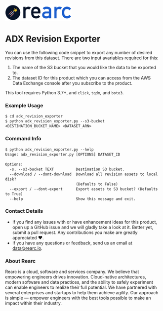 <a href="https://www.rearc.io/data/">
    <img src="./rearc_logo_rgb.png" alt="Rearc Logo" title="Rearc Logo" height="52" />
</a>

# ADX Revision Exporter

You can use the following code snippet to export any number of desired revisions from this dataset. There are two input avariables required for this:

1. The name of the S3 bucket that you would like the data to be exported to.
2. The dataset ID for this product which you can access from the AWS Data Exchange console after you subscribe to the product.

This tool requires Python 3.7+, and `click`, `tqdm`, and `boto3`.

### Example Usage
```
$ cd adx_revision_exporter
$ python adx_revision_exporter.py --s3-bucket <DESTINATION_BUCKET_NAME> <DATASET_ARN>
```

### Command Info

```
$ python adx_revision_exporter.py --help
Usage: adx_revision_exporter.py [OPTIONS] DATASET_ID

Options:
  -s, --s3-bucket TEXT          Destination S3 bucket.
  --download / --dont-download  Download all revision assets to local disk?
                                (Defaults to False)
  --export / --dont-export      Export assets to S3 bucket? (Defaults to True)
  --help                        Show this message and exit.
```

### Contact Details
- If you find any issues with or have enhancement ideas for this product, open up a GitHub issue and we will gladly take a look at it. Better yet, submit a pull request. Any contributions you make are greatly appreciated :heart:.
- If you have any questions or feedback, send us an email at data@rearc.io.

### About Rearc
Rearc is a cloud, software and services company. We believe that empowering engineers drives innovation. Cloud-native architectures, modern software and data practices, and the ability to safely experiment can enable engineers to realize their full potential. We have partnered with several enterprises and startups to help them achieve agility. Our approach is simple — empower engineers with the best tools possible to make an impact within their industry.